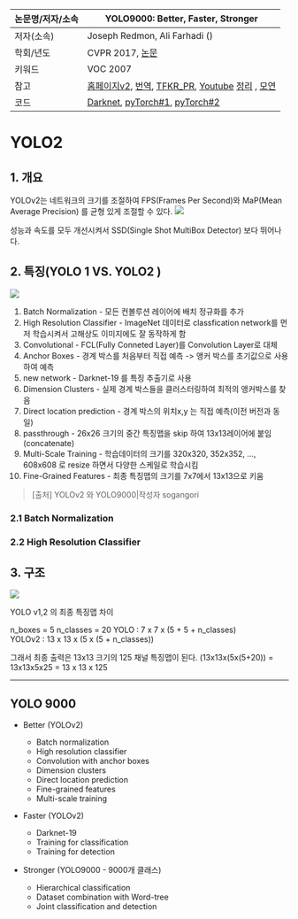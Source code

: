|논문명/저자/소속|YOLO9000: Better, Faster, Stronger|
|-|-|
|저자(소속)| Joseph Redmon, Ali Farhadi ()|
|학회/년도| CVPR 2017, [논문](https://arxiv.org/abs/1612.08242)|
|키워드|VOC 2007|
|참고|[홈페이지v2](https://pjreddie.com/darknet/yolo/), [번역](http://jeongchul.tistory.com/528), [TFKR_PR](https://www.youtube.com/watch?v=6fdclSGgeio), [Youtube](https://www.youtube.com/watch?v=GBu2jofRJtk) [정리](http://blog.naver.com/sogangori/221011203855) , [모연](https://github.com/adioshun/gitBook_Semantic_Segmentation/blob/master/%5Bppt%5D_YOLO9000_taewan_%EB%AA%A8%EC%97%B0.pdf)|
|코드| [Darknet](https://pjreddie.com/darknet/yolo/), [pyTorch#1](https://github.com/marvis/pytorch-yolo2), [pyTorch#2](https://github.com/longcw/yolo2-pytorch) |


# YOLO2

## 1. 개요 

YOLOv2는 네트워크의 크기를 조절하여 FPS(Frames Per Second)와 MaP(Mean Average Precision) 를 균형 있게 조절할 수 있다.
![](http://i.imgur.com/K5UTqTH.png)

성능과 속도를 모두 개선시켜서 SSD(Single Shot MultiBox Detector) 보다 뛰어나다.


## 2. 특징(YOLO 1 VS. YOLO2 )

![](http://i.imgur.com/UC4NAPR.png)

1.  Batch Normalization        - 모든 컨볼루션 레이어에 배치 정규화를 추가
2.  High Resolution Classifier - ImageNet 데이터로 classfication network를 먼저 학습시켜서 고해상도 이미지에도 잘 동작하게 함
3.  Convolutional               - FCL(Fully Conneted Layer)를 Convolution Layer로 대체
4.  Anchor Boxes              - 경계 박스를 처음부터 직접 예측 -> 앵커 박스를 초기값으로 사용하여 예측
5.  new network                - Darknet-19 를 특징 추출기로 사용
6.  Dimension Clusters         - 실제 경계 박스들을 클러스터링하여 최적의 앵커박스를 찾음
7.  Direct location prediction   - 경계 박스의 위치x,y 는 직접 예측(이전 버전과 동일)
8.  passthrough                 - 26x26 크기의 중간 특징맵을 skip 하여 13x13레이어에 붙임(concatenate)
9.  Multi-Scale Training        - 학습데이터의 크기를 320x320, 352x352, ..., 608x608 로 resize 하면서 다양한 스케일로 학습시킴
10. Fine-Grained Features     - 최종 특징맵의 크기를 7x7에서 13x13으로 키움

> [출처] YOLOv2 와 YOLO9000|작성자 sogangori





### 2.1 Batch Normalization 

### 2.2 High Resolution Classifier


## 3. 구조 

![](http://i.imgur.com/7etABOC.png)

YOLO v1,2 의 최종 특징맵 차이

n_boxes = 5
n_classes = 20
YOLO   :  7 x  7 x  (5 + 5 + n_classes)   
YOLOv2 : 13 x 13 x  (5 x (5 + n_classes))  

그래서 최종 출력은 13x13 크기의 125 채널 특징맵이 된다. 
(13x13x(5x(5+20)) = 13x13x5x25 = 13 x 13 x 125

---

## YOLO 9000

- Better (YOLOv2)
    - Batch normalization
    - High resolution classifier
    - Convolution with anchor boxes
    - Dimension clusters
    - Direct location prediction
    - Fine-grained features
    - Multi-scale training
- Faster (YOLOv2)
    - Darknet-19
    - Training for classification
    - Training for detection

- Stronger (YOLO9000 - 9000개 클래스)
    - Hierarchical classification
    - Dataset combination with Word-tree
    - Joint classification and detection

